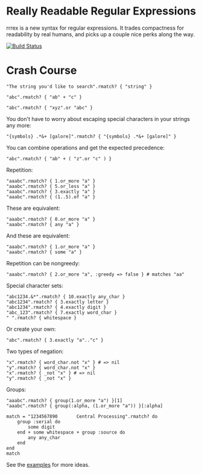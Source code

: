 Really Readable Regular Expressions
================

rrrex is a new syntax for regular expressions. It trades compactness for readability by real humans, and picks up a couple nice perks
along the way.

[![Build Status](http://travis-ci.org/iangreenleaf/rrrex.png)](http://travis-ci.org/iangreenleaf/rrrex)

Crash Course
============

    "The string you'd like to search".rmatch? { "string" }

    "abc".rmatch? { "ab" + "c" }

    "abc".rmatch? { "xyz".or "abc" }

You don't have to worry about escaping special characters in your strings any more:

    "{symbols} .*&+ [galore]".rmatch? { "{symbols} .*&+ [galore]" }

You can combine operations and get the expected precedence:

    "abc".rmatch? { "ab" + ( "z".or "c" ) }

Repetition:

    "aaabc".rmatch? { 1.or_more "a" }
    "aaabc".rmatch? { 5.or_less "a" }
    "aaabc".rmatch? { 3.exactly "a" }
    "aaabc".rmatch? { (1..5).of "a" }

These are equivalent:

    "aaabc".rmatch? { 0.or_more "a" }
    "aaabc".rmatch? { any "a" }

And these are equivalent:

    "aaabc".rmatch? { 1.or_more "a" }
    "aaabc".rmatch? { some "a" }

Repetition can be nongreedy:

    "aaabc".rmatch? { 2.or_more "a", :greedy => false } # matches "aa"

Special character sets:

    "abc1234.&*".rmatch? { 10.exactly any_char }
    "abc1234".rmatch? { 3.exactly letter }
    "abc1234".rmatch? { 4.exactly digit }
    "abc_123".rmatch? { 7.exactly word_char }
    " ".rmatch? { whitespace }

Or create your own:

    "abc".rmatch? { 3.exactly "a".."c" }

Two types of negation:

    "x".rmatch? { word_char.not "x" } # => nil
    "y".rmatch? { word_char.not "x" }
    "x".rmatch? { _not "x" } # => nil
    "y".rmatch? { _not "x" }


Groups:

    "aaabc".rmatch? { group(1.or_more "a") }[1]
    "aaabc".rmatch? { group(:alpha, (1.or_more "a")) }[:alpha]

    match = "1234567890       Central Processing".rmatch? do
        group :serial do
            some digit
        end + some whitespace + group :source do
            any any_char
        end
    end
    match

See the [examples](https://github.com/iangreenleaf/rrrex/tree/master/examples/) for more ideas.
